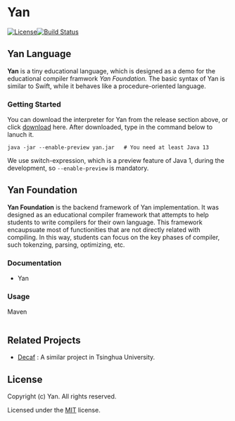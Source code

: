 # Yan

[![License](https://img.shields.io/github/license/yan-lang/yan)](https://opensource.org/licenses/MIT)[![Build Status](https://travis-ci.com/yan-lang/yan.svg?branch=master)](https://travis-ci.com/yan-lang/yan)


## Yan Language

**Yan** is a tiny educational language, which is designed as a demo for the educational compiler framwork *Yan Foundation.* The basic syntax of Yan is similar to Swift, while it behaves like a procedure-oriented language. 

### Getting Started

You can download the interpreter for Yan from the release section above, or click [download]() here. After downloaded, type in the command below to lanuch it.

```shell
java -jar --enable-preview yan.jar   # You need at least Java 13
```

We use switch-expression, which is a preview feature of Java 1, during the development, so `--enable-preview` is mandatory.

## Yan Foundation

**Yan Foundation** is the backend framework of Yan implementation. It was designed as an educational compiler framework that attempts to help students to write compilers for their own language. This framework encaupsuate most of functionities that are not directly related with compiling. In this way, students can focus on the key phases of compiler, such tokenzing, parsing, optimizing, etc. 

### Documentation

- Yan 

### Usage

Maven 

```xml

```

## Related Projects

- [Decaf]() : A similar project in Tsinghua University.

## License

Copyright (c) Yan. All rights reserved.

Licensed under the [MIT](LICENSE.txt) license.